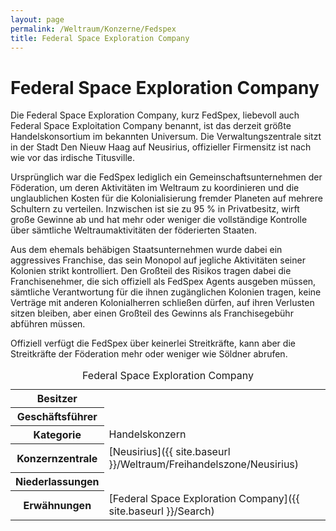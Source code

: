 ```yaml
---
layout: page
permalink: /Weltraum/Konzerne/Fedspex
title: Federal Space Exploration Company
---
```



# Federal Space Exploration Company


Die Federal Space Exploration Company, kurz FedSpex, liebevoll auch Federal Space Exploitation Company benannt, ist das derzeit größte Handelskonsortium im bekannten Universum. Die Verwaltungszentrale sitzt in der Stadt Den Nieuw Haag auf Neusirius, offizieller Firmensitz ist nach wie vor das irdische Titusville.

Ursprünglich war die FedSpex lediglich ein Gemeinschaftsunternehmen der Föderation, um deren Aktivitäten im Weltraum zu koordinieren und die unglaublichen Kosten für die Kolonialisierung fremder Planeten auf mehrere Schultern zu verteilen. Inzwischen ist sie zu 95 % in Privatbesitz, wirft große Gewinne ab und hat mehr oder weniger die vollständige Kontrolle über sämtliche Weltraumaktivitäten der föderierten Staaten.

Aus dem ehemals behäbigen Staatsunternehmen wurde dabei ein aggressives Franchise, das sein Monopol auf jegliche Aktivitäten seiner Kolonien strikt kontrolliert. Den Großteil des Risikos tragen dabei die Franchisenehmer, die sich offiziell als FedSpex Agents ausgeben müssen, sämtliche Verantwortung für die ihnen zugänglichen Kolonien tragen, keine Verträge mit anderen Kolonialherren schließen dürfen, auf ihren Verlusten sitzen bleiben, aber einen Großteil des Gewinns als Franchisegebühr abführen müssen.

Offiziell verfügt die FedSpex über keinerlei Streitkräfte, kann aber die Streitkräfte der Föderation mehr oder weniger wie Söldner abrufen.


<aside>
<table data-type="konzern">
<caption>Federal Space Exploration Company</caption>
<tbody>
<tr><th>Besitzer</th><td> </td></tr>
<tr><th>Geschäftsführer</th><td> </td></tr>
<tr><th>Kategorie</th><td>Handelskonzern</td></tr>
<tr><th>Konzernzentrale</th><td>[Neusirius]({{ site.baseurl }}/Weltraum/Freihandelszone/Neusirius)</td></tr>
<tr><th>Niederlassungen</th><td> </td></tr>
<tr><th>Erwähnungen</th><td>[Federal Space Exploration Company]({{ site.baseurl }}/Search)</td></tr>
</tbody>
</table>
</aside>


